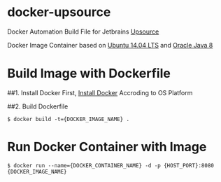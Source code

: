 # docker-upsource
Docker Automation Build File for Jetbrains [Upsource](https://www.jetbrains.com/upsource/)

Docker Image Container based on [Ubuntu 14.04 LTS](http://www.ubuntu.com/) and [Oracle Java 8](https://www.java.com/)

# Build Image with Dockerfile
##1. Install Docker
First, [Install Docker](https://docs.docker.com/installation/) Accroding to OS Platform

##2. Build Dockerfile
```
$ docker build -t={DOCKER_IMAGE_NAME} .
```
# Run Docker Container with Image
```
$ docker run --name={DOCKER_CONTAINER_NAME} -d -p {HOST_PORT}:8080 {DOCKER_IMAGE_NAME}
```
